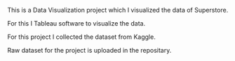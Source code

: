 This is a Data Visualization project which I visualized the data of Superstore.

For this I Tableau software to visualize the data.

For this project I collected the dataset from Kaggle.

Raw dataset for the project is uploaded in the repositary.

